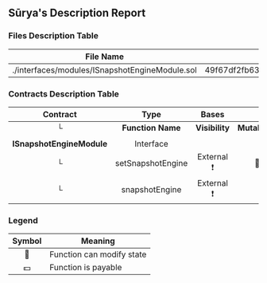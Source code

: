## Sūrya's Description Report

### Files Description Table


|  File Name  |  SHA-1 Hash  |
|-------------|--------------|
| ./interfaces/modules/ISnapshotEngineModule.sol | 49f67df2fb6370a737fa1852737ba84c069dd079 |


### Contracts Description Table


|  Contract  |         Type        |       Bases      |                  |                 |
|:----------:|:-------------------:|:----------------:|:----------------:|:---------------:|
|     └      |  **Function Name**  |  **Visibility**  |  **Mutability**  |  **Modifiers**  |
||||||
| **ISnapshotEngineModule** | Interface |  |||
| └ | setSnapshotEngine | External ❗️ | 🛑  |NO❗️ |
| └ | snapshotEngine | External ❗️ |   |NO❗️ |


### Legend

|  Symbol  |  Meaning  |
|:--------:|-----------|
|    🛑    | Function can modify state |
|    💵    | Function is payable |
